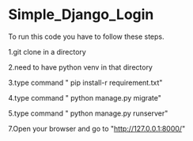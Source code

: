 # Simple_Django_Login

To run this code you have to follow these steps.

1.git clone in a directory

2.need to have python venv in that directory

3.type command " pip install-r requirement.txt"

4.type command " python manage.py migrate"

5.type command " python manage.py runserver"

7.Open your browser and go to "http://127.0.0.1:8000/" 
